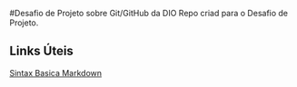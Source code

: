 #Desafio de Projeto sobre Git/GitHub da DIO
Repo criad para o Desafio de Projeto.

## Links Úteis 
[Sintax Basica Markdown](https://www.markdownguide.org/basic-syntax/)
